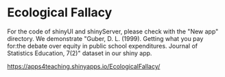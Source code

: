 # Ecological Fallacy
For the code of shinyUI and shinyServer, please check with the "New app" directory.
We demonstrate "Guber, D. L. (1999). Getting what you pay for:the debate over equity in public school expenditures. Journal of Statistics Education, 7(2)" dataset in our shiny app.

https://apps4teaching.shinyapps.io/EcologicalFallacy/
